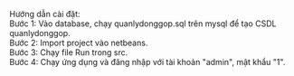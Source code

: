 Hướng dẫn cài đặt: <br />
Bước 1: Vào database, chạy quanlydonggop.sql trên mysql để tạo CSDL quanlydonggop. <br />
Bước 2: Import project vào netbeans. <br />
Bước 3: Chạy file Run trong src. <br />
Bước 4: Chạy ứng dụng và đăng nhập với tài khoản "admin", mật khẩu "1".<br />
